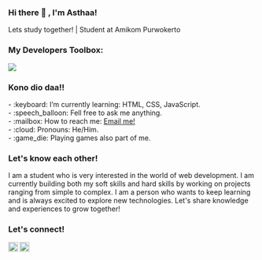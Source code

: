 ### <summary><strong>Hi there :wave: , I'm Asthaa!</strong></summary>
Lets study together! | Student at Amikom Purwokerto

### <summary><strong>My Developers Toolbox:</strong></summary>
<p>
    <img src="https://img.shields.io/badge/Text%20Editor-Visual%20Studio%20Code-blue?&logo=visual%20studio%20code&logoColor=blue" />
</p>

### <summary><strong>Kono dio daa!!</strong></summary>
<p>
    - :keyboard: I’m currently learning: HTML, CSS, JavaScript. </br>
    - :speech_balloon: Fell free to ask me anything.</br>
    - :mailbox: How to reach me: <a href="mailto:iyandabes1@gmail.com">Email me!</a>  </br>
    - :cloud: Pronouns: He/Him. </br>
    - :game_die: Playing games also part of me. </br>
<p>

### <summary><strong>Let's know each other!</strong></summary>
<p>
        I am a student who is very interested in the world of web development. I am currently building both my soft skills and hard skills by working on projects ranging from simple to complex. I am a person who wants to keep learning and is always excited to explore new technologies. Let's share knowledge and experiences to grow together!
</p>

### <summary><strong>Let's connect!</strong></summary>
<a href="https://twitter.com/EveeLyn20711041">
  <img align="left" alt="Astha Twitter" width="20px" src="https://simpleicons.now.sh/twitter/495f7e" />
</a>
<a href="https://www.instagram.com/sitajametbanget/">
  <img align="left" alt="Astha Instagram" width="20px" src="https://simpleicons.now.sh/instagram/495f7e" />
</a>
